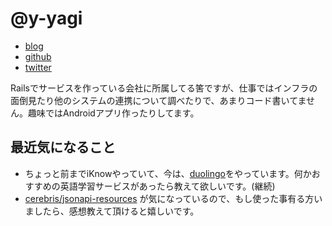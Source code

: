 # @y-yagi

- [blog](http://y-yagi.tumblr.com/)
- [github](https://github.com/y-yagi)
- [twitter](https://twitter.com/y_yagi)

Railsでサービスを作っている会社に所属してる筈ですが、仕事ではインフラの面倒見たり他のシステムの連携について調べたりで、あまりコード書いてません。趣味ではAndroidアプリ作ったりしてます。

## 最近気になること

* ちょっと前までiKnowやっていて、今は、[duolingo](https://www.duolingo.com/)をやっています。何かおすすめの英語学習サービスがあったら教えて欲しいです。(継続)
* [cerebris/jsonapi-resources](https://github.com/cerebris/jsonapi-resources) が気になっているので、もし使った事有る方いましたら、感想教えて頂けると嬉しいです。
